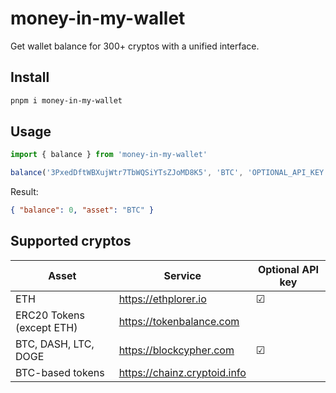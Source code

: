 # money-in-my-wallet

Get wallet balance for 300+ cryptos with a unified interface.

## Install

```sh
pnpm i money-in-my-wallet
```

## Usage

```ts
import { balance } from 'money-in-my-wallet'

balance('3PxedDftWBXujWtr7TbWQSiYTsZJoMD8K5', 'BTC', 'OPTIONAL_API_KEY').then((res) => console.log(res))
```

Result:

```json
{ "balance": 0, "asset": "BTC" }
```

## Supported cryptos

| Asset                     | Service                      | Optional API key |
| ------------------------- | ---------------------------- | ---------------- |
| ETH                       | https://ethplorer.io         | ☑                |
| ERC20 Tokens (except ETH) | https://tokenbalance.com     |                  |
| BTC, DASH, LTC, DOGE      | https://blockcypher.com      | ☑                |
| BTC-based tokens          | https://chainz.cryptoid.info |                  |
